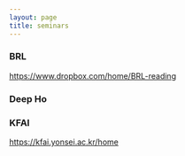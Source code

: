 ```yaml
---
layout: page
title: seminars
---
```


### BRL

https://www.dropbox.com/home/BRL-reading

### Deep Ho


### KFAI

https://kfai.yonsei.ac.kr/home

